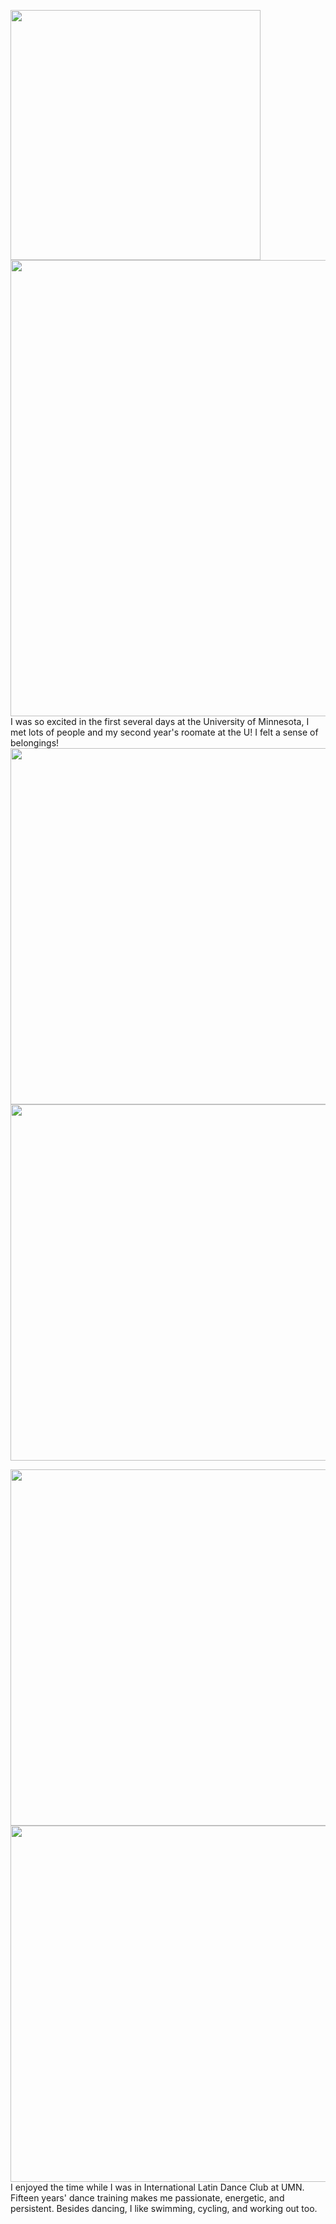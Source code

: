 <p>
  <img align="left" src="/assets/img/welcomeweek3.jpg" width="400" />
  <img align="left" src="/assets/img/welcomeweek1.jpg" width="730" />
  <br clear="left"/>
  I was so excited in the first several days at the University of Minnesota, I met lots of people and my second year's roomate at the U! I felt a sense of belongings!
  <br clear="left"/>
  <img align="left" src="/assets/img/roclimi.jpg" width="570" />
  <img align="left" src="/assets/img/roclim.jpg" width="570" />
</p>
<br clear="left"/>
<p>
  <img align="left" src="/assets/img/dancefest.jpg" width="570" />
  <img align="left" src="/assets/img/ncdc.jpg" width="570" />
  <br>
I enjoyed the time while I was in International Latin Dance Club at UMN. Fifteen years' dance training makes me passionate, energetic, and persistent. Besides dancing, I like swimming, cycling, and working out too.
</p>
